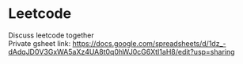 # Leetcode

Discuss leetcode together <br>
Private gsheet link: https://docs.google.com/spreadsheets/d/1dz_-dAdqJD0V3GxWA5aXz4UA8t0q0hWJ0cG6XtI1aH8/edit?usp=sharing
